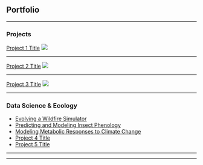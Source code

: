 ## Portfolio

---

### Projects 

[Project 1 Title](/sample_page)
<img src="images/dummy_thumbnail.jpg?raw=true"/>

---
[Project 2 Title](/pdf/sample_presentation.pdf)
<img src="images/dummy_thumbnail.jpg?raw=true"/>

---
[Project 3 Title](http://example.com/)
<img src="images/dummy_thumbnail.jpg?raw=true"/>

---

### Data Science & Ecology

- [Evolving a Wildfire Simulator](http://example.com/)
- [Predicting and Modeling Insect Phenology](http://example.com/)
- [Modeling Metabolic Responses to Climate Change](http://example.com/)
- [Project 4 Title](http://example.com/)
- [Project 5 Title](http://example.com/)

---




---

